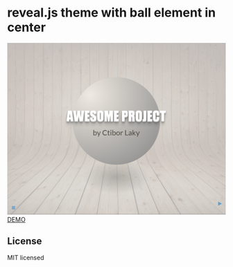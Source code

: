 # reveal.js theme with ball element in center 


[![DEMO](/images/preview.png "DEMO")](https://luckylooke.github.io/revealjsBallTheme/)
[DEMO](https://luckylooke.github.io/revealjsBallTheme/)

## License

MIT licensed
